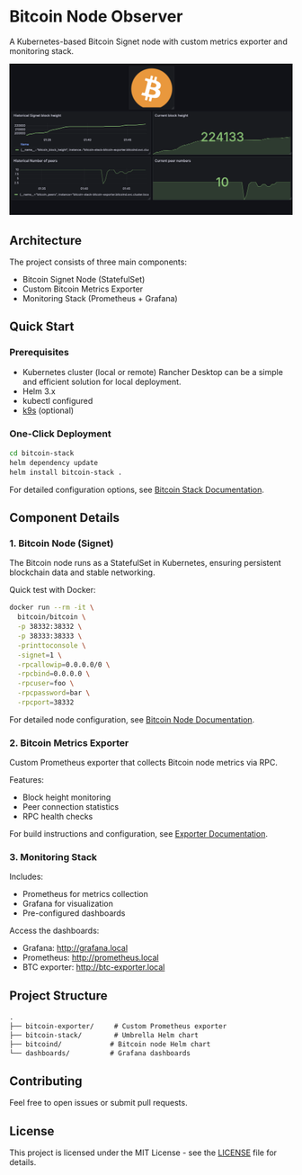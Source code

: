 # Bitcoin Node Observer

A Kubernetes-based Bitcoin Signet node with custom metrics exporter and monitoring stack.

![Dashboard Preview](image.png)

## Architecture

The project consists of three main components:
- Bitcoin Signet Node (StatefulSet)
- Custom Bitcoin Metrics Exporter
- Monitoring Stack (Prometheus + Grafana)

## Quick Start

### Prerequisites
- Kubernetes cluster (local or remote) Rancher Desktop can be a simple and efficient solution for local deployment.
- Helm 3.x
- kubectl configured
- [k9s](https://k9scli.io/) (optional)

### One-Click Deployment

```bash
cd bitcoin-stack
helm dependency update
helm install bitcoin-stack .
```

For detailed configuration options, see [Bitcoin Stack Documentation](./bitcoin-stack/README.md).

## Component Details

### 1. Bitcoin Node (Signet)
The Bitcoin node runs as a StatefulSet in Kubernetes, ensuring persistent blockchain data and stable networking.

Quick test with Docker:
```bash
docker run --rm -it \
  bitcoin/bitcoin \
  -p 38332:38332 \
  -p 38333:38333 \
  -printtoconsole \
  -signet=1 \
  -rpcallowip=0.0.0.0/0 \
  -rpcbind=0.0.0.0 \
  -rpcuser=foo \
  -rpcpassword=bar \
  -rpcport=38332
```

For detailed node configuration, see [Bitcoin Node Documentation](./bitcoind/README.md).

### 2. Bitcoin Metrics Exporter
Custom Prometheus exporter that collects Bitcoin node metrics via RPC.

Features:
- Block height monitoring
- Peer connection statistics
- RPC health checks

For build instructions and configuration, see [Exporter Documentation](./bitcoin-exporter/README.md).

### 3. Monitoring Stack
Includes:
- Prometheus for metrics collection
- Grafana for visualization
- Pre-configured dashboards

Access the dashboards:
- Grafana: http://grafana.local
- Prometheus: http://prometheus.local
- BTC exporter: http://btc-exporter.local

## Project Structure
```
.
├── bitcoin-exporter/     # Custom Prometheus exporter
├── bitcoin-stack/        # Umbrella Helm chart
├── bitcoind/            # Bitcoin node Helm chart
└── dashboards/          # Grafana dashboards
```

## Contributing
Feel free to open issues or submit pull requests.

## License
This project is licensed under the MIT License - see the [LICENSE](LICENSE) file for details.
